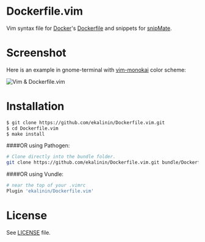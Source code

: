 Dockerfile.vim
==============

Vim syntax file for [Docker](http://docker.io/)'s [Dockerfile](http://docs.docker.com/reference/builder/)
and snippets for [snipMate](http://www.vim.org/scripts/script.php?script_id=2540).

Screenshot
==========

Here is an example in gnome-terminal with [vim-monokai](https://github.com/sickill/vim-monokai) color scheme:


![Vim & Dockerfile.vim ](https://raw.github.com/ekalinin/Dockerfile.vim/master/vim-dockerfile-example.png)



Installation
============

````bash
$ git clone https://github.com/ekalinin/Dockerfile.vim.git
$ cd Dockerfile.vim
$ make install
````

####OR using Pathogen:
```bash
# Clone directly into the bundle folder.
git clone https://github.com/ekalinin/Dockerfile.vim.git bundle/Dockerfile
```

####OR using Vundle:
```bash
# near the top of your .vimrc
Plugin 'ekalinin/Dockerfile.vim'
```

License
=======

See [LICENSE](https://github.com/ekalinin/Dockerfile.vim/blob/master/LICENSE) file.
